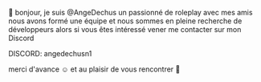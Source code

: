 👋 bonjour, je suis @AngeDechus 
un passionné de roleplay avec mes amis
nous avons formé une équipe et nous 
sommes en pleine recherche
de développeurs alors si vous êtes intéressé 
vener me contacter sur mon Discord 

DISCORD: angedechusn1

merci d'avance ☺️ et au plaisir 
de vous rencontrer 🙂 
